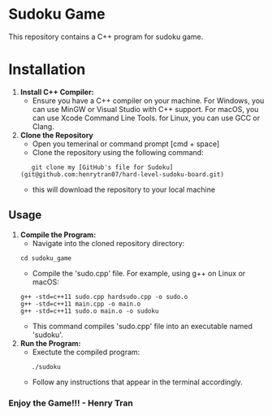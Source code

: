 
# Sudoku Game 

This repository contains a C++ program for sudoku game. 

# Installation 

1. **Install C++ Compiler:**
   - Ensure you have a C++ compiler on your machine. For Windows, you can use MinGW or Visual Studio with C++ support. For macOS, you can use Xcode Command Line Tools. for Linux, you can use GCC or Clang. 
2. **Clone the Repository**
   - Open you temerinal or command prompt [cmd + space]
   - Clone the repository using the following command: 
   ```
      git clone my [GitHub's file for Sudoku] (git@github.com:henrytran07/hard-level-sudoku-board.git) 
   ```
   - this will download the repository to your local machine 
## Usage 

1. **Compile the Program:**
   - Navigate into the cloned repository directory: 
   ```
   cd sudoku_game
   ```
   - Compile the 'sudo.cpp' file. For example, using g++ on Linux or macOS: 
   ```
   g++ -std=c++11 sudo.cpp hardsudo.cpp -o sudo.o
   g++ -std=c++11 main.cpp -o main.o
   g++ -std=c++11 sudo.o main.o -o sudoku
   ```
   - This command compiles 'sudo.cpp' file into an executable named 'sudoku'.
2. **Run the Program:**
   - Exectute the compiled program: 
   ``` 
      ./sudoku
   ```
   - Follow any instructions that appear in the terminal accordingly. 
### Enjoy the Game!!! - Henry Tran

